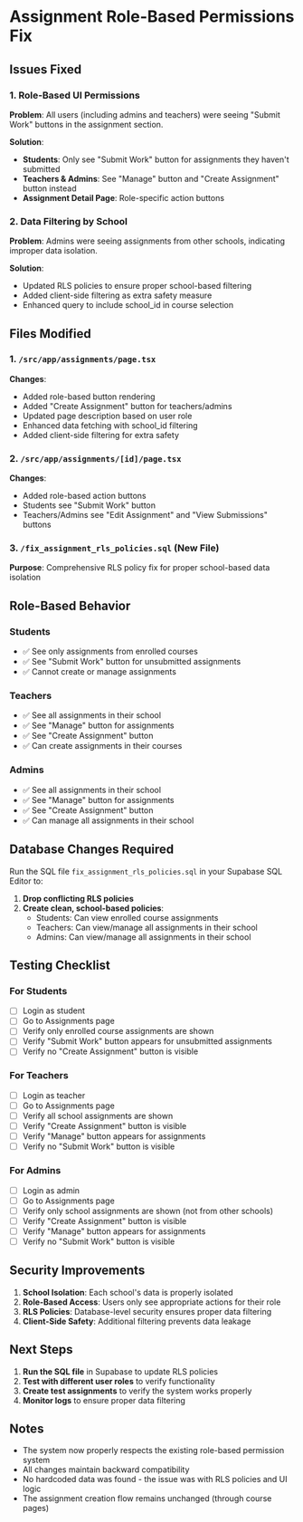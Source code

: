 # Assignment Role-Based Permissions Fix

## Issues Fixed

### 1. **Role-Based UI Permissions**
**Problem**: All users (including admins and teachers) were seeing "Submit Work" buttons in the assignment section.

**Solution**: 
- **Students**: Only see "Submit Work" button for assignments they haven't submitted
- **Teachers & Admins**: See "Manage" button and "Create Assignment" button instead
- **Assignment Detail Page**: Role-specific action buttons

### 2. **Data Filtering by School**
**Problem**: Admins were seeing assignments from other schools, indicating improper data isolation.

**Solution**:
- Updated RLS policies to ensure proper school-based filtering
- Added client-side filtering as extra safety measure
- Enhanced query to include school_id in course selection

## Files Modified

### 1. `/src/app/assignments/page.tsx`
**Changes**:
- Added role-based button rendering
- Added "Create Assignment" button for teachers/admins
- Updated page description based on user role
- Enhanced data fetching with school_id filtering
- Added client-side filtering for extra safety

### 2. `/src/app/assignments/[id]/page.tsx`
**Changes**:
- Added role-based action buttons
- Students see "Submit Work" button
- Teachers/Admins see "Edit Assignment" and "View Submissions" buttons

### 3. `/fix_assignment_rls_policies.sql` (New File)
**Purpose**: Comprehensive RLS policy fix for proper school-based data isolation

## Role-Based Behavior

### Students
- ✅ See only assignments from enrolled courses
- ✅ See "Submit Work" button for unsubmitted assignments
- ✅ Cannot create or manage assignments

### Teachers
- ✅ See all assignments in their school
- ✅ See "Manage" button for assignments
- ✅ See "Create Assignment" button
- ✅ Can create assignments in their courses

### Admins
- ✅ See all assignments in their school
- ✅ See "Manage" button for assignments
- ✅ See "Create Assignment" button
- ✅ Can manage all assignments in their school

## Database Changes Required

Run the SQL file `fix_assignment_rls_policies.sql` in your Supabase SQL Editor to:

1. **Drop conflicting RLS policies**
2. **Create clean, school-based policies**:
   - Students: Can view enrolled course assignments
   - Teachers: Can view/manage all assignments in their school
   - Admins: Can view/manage all assignments in their school

## Testing Checklist

### For Students
- [ ] Login as student
- [ ] Go to Assignments page
- [ ] Verify only enrolled course assignments are shown
- [ ] Verify "Submit Work" button appears for unsubmitted assignments
- [ ] Verify no "Create Assignment" button is visible

### For Teachers
- [ ] Login as teacher
- [ ] Go to Assignments page
- [ ] Verify all school assignments are shown
- [ ] Verify "Create Assignment" button is visible
- [ ] Verify "Manage" button appears for assignments
- [ ] Verify no "Submit Work" button is visible

### For Admins
- [ ] Login as admin
- [ ] Go to Assignments page
- [ ] Verify only school assignments are shown (not from other schools)
- [ ] Verify "Create Assignment" button is visible
- [ ] Verify "Manage" button appears for assignments
- [ ] Verify no "Submit Work" button is visible

## Security Improvements

1. **School Isolation**: Each school's data is properly isolated
2. **Role-Based Access**: Users only see appropriate actions for their role
3. **RLS Policies**: Database-level security ensures proper data filtering
4. **Client-Side Safety**: Additional filtering prevents data leakage

## Next Steps

1. **Run the SQL file** in Supabase to update RLS policies
2. **Test with different user roles** to verify functionality
3. **Create test assignments** to verify the system works properly
4. **Monitor logs** to ensure proper data filtering

## Notes

- The system now properly respects the existing role-based permission system
- All changes maintain backward compatibility
- No hardcoded data was found - the issue was with RLS policies and UI logic
- The assignment creation flow remains unchanged (through course pages)
